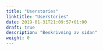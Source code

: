 ```yaml
---
title: "Userstories"
linktitle: "Userstories"
date: 2019-01-31T21:09:57+01:00
draft: true
description: "Beskrivning av sidan"
weight: 0
---
```

